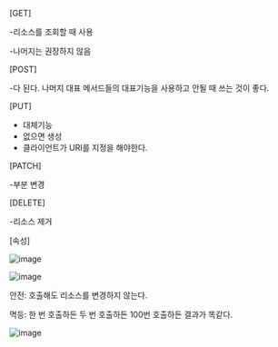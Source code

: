 [GET]

  -리소스를 조회할 때 사용
  
  -나머지는 권장하지 않음
  
[POST]

  -다 된다. 나머지 대표 메서드들의 대표기능을 사용하고 안될 때 쓰는 것이 좋다.
  
[PUT]

  - 대체기능
  - 없으면 생성
  - 클라이언트가 URI를 지정을 해야한다.

[PATCH]

  -부분 변경
  
[DELETE]

  -리소스 제거
  
[속성]

![image](https://user-images.githubusercontent.com/108928206/182849508-b620758a-84a7-4355-93a6-2a6b5b679a15.png)

![image](https://user-images.githubusercontent.com/108928206/182849527-36d21356-5207-421c-a519-4b93332d31f8.png)

안전: 호출해도 리소스를 변경하지 않는다.

멱등: 한 번 호출하든 두 번 호출하든 100번 호출하든 결과가 똑같다.

![image](https://user-images.githubusercontent.com/108928206/182849662-368e6502-6d42-447d-9ca7-8612a139c531.png)
